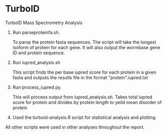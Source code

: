 # TurboID
TurboID Mass Spectrometry Analysis 

1. Run parseproteinfa.sh. 

   To parse the protein fasta sequences. The script will take the longest isoform of protein for each gene. It will also output the wormbase gene ID and protein
   sequence.
  
2. Run iupred_analysis.sh
   
   This script finds the per base iupred score for each protein in a given fasta and outputs the results file in the format "protein".iupred.txt
   
3. Run process_iupred.py.
   
   This will process output from iupred_analysis.sh. Takes total iupred score for protein and divides by protein length to yeild mean disorder of protein

4. Used the turboid-analysis.R script for statistical analysis and plotting

All other scripts were used in other analyses throughout the report.
